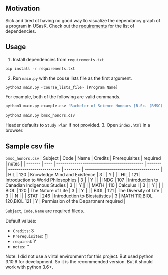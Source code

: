 ## Motivation

Sick and tired ot having no good way to visualize the dependancy graph of a program in USasK. Check out the [requirements](requirements.txt) for the list of dependencies.

## Usage

1.  Install dependencies from `requirements.txt`

```bash
pip install -r requirements.txt
```

2.  Run `main.py` with the couse lists file as the first argument.

```bash
python3 main.py <course_lists_file> [Program Name]
```

For example, both of the following are valid commands.

```bash
python3 main.py example.csv 'Bachelor of Science Honours [B.Sc. (BMSC) Honours]'

python3 main.py bmsc_honors.csv
```

Header defaults to `Study Plan` if not provided. 3. Open `index.html` in a browser.

## Sample csv file

`bmsc_honors.csv`
| Subject | Code | Name | Credits | Prerequisites | required | notes |
| ------- | ---- | ------------------------------------------- | ------- | -------------------------- | -------- | ------------------------------------- |
| HIL | 120 | Knowledge Mind and Existence | 3 | | Y | |
| HIL | 121 | Introduction to World Philosophies | 3 | | Y | |
| INDG | 107 | Introduction to Canadian Indigenous Studies | 3 | | Y | |
| MATH | 110 | Calculus I | 3 | | Y | |
| BIOL | 120 | The Nature of Life | 3 | | Y | |
| BIOL | 121 | The Diversity of Life | 3 | | N | |
| STAT | 246 | Introduction to Biostatistics | 3 | MATH 110,BIOL 120,BIOL 121 | Y | Permission of the Department required |

`Subject`, `Code`, `Name` are required fileds.

Default values:

- `Credits`: 3
- `Prerequisites`: []
- `required`: Y
- `notes`: ''

Note: I did not use a virtal environment for this project. But used python 3.10.6 for development. So it is the recommended version. But it should work with python 3.6+.
